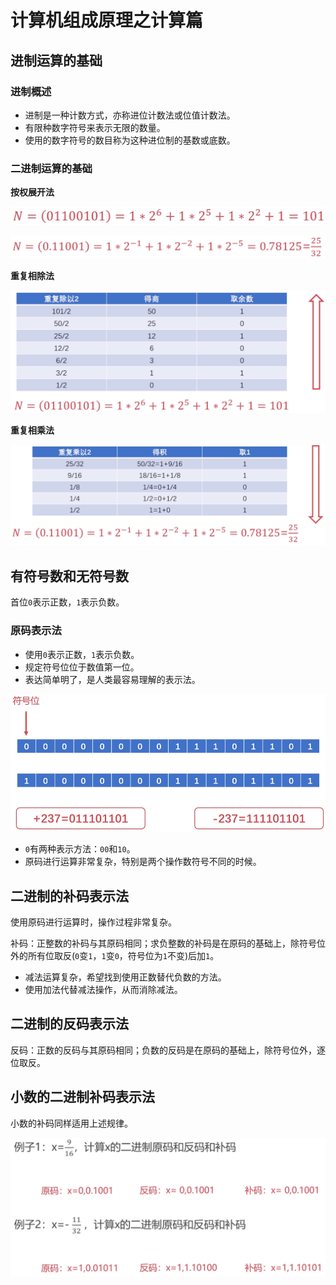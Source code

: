 # 计算机组成原理之计算篇

## 进制运算的基础

### 进制概述

- 进制是一种计数方式，亦称进位计数法或位值计数法。
- 有限种数字符号来表示无限的数量。
- 使用的数字符号的数目称为这种进位制的基数或底数。

### 二进制运算的基础

**按权展开法**

![二进制转十进制](assets/binary-to-decimal.png)

![二进制转十进制](assets/binary-to-decimal-2.png)

**重复相除法**

![十进制转二进制](assets/decimal-to-binary.png)

**重复相乘法**

![十进制转二进制](assets/decimal-to-binary-2.png)

## 有符号数和无符号数

首位`0`表示正数，`1`表示负数。

### 原码表示法

- 使用`0`表示正数，`1`表示负数。
- 规定符号位位于数值第一位。
- 表达简单明了，是人类最容易理解的表示法。

![原码](assets/original-code.png)

- `0`有两种表示方法：`00`和`10`。
- 原码进行运算非常复杂，特别是两个操作数符号不同的时候。

## 二进制的补码表示法

使用原码进行运算时，操作过程非常复杂。

补码：正整数的补码与其原码相同；求负整数的补码是在原码的基础上，除符号位外的所有位取反(`0`变`1`，`1`变`0`，符号位为`1`不变)后加`1`。

- 减法运算复杂，希望找到使用正数替代负数的方法。
- 使用加法代替减法操作，从而消除减法。

## 二进制的反码表示法

反码：正数的反码与其原码相同；负数的反码是在原码的基础上，除符号位外，逐位取反。

## 小数的二进制补码表示法

小数的补码同样适用上述规律。

![小数的补码](assets/decimal-sample.png)